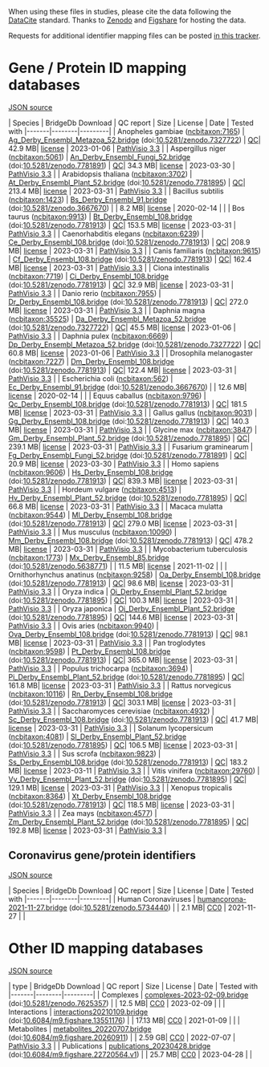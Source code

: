When using these files in studies, please cite the data following the [DataCite](https://datacite.org/) standard.
Thanks to [Zenodo](https://zenodo.org/) and [Figshare](https://figshare.com/) for hosting the data.

Requests for additional identifier mapping files can be posted [in this tracker](https://github.com/bridgedb/data/issues).

# Gene / Protein ID mapping databases
<a name="genes" />

[JSON source](../gene.json)

| Species | BridgeDb Download | QC report | Size | License | Date | Tested with
|-------|--------|---------|
| <script type="application/ld+json">{"@context": "https://schema.org/","@type": "Dataset","http://purl.org/dc/terms/conformsTo": { "@type": "CreativeWork", "@id": "https://bioschemas.org/profiles/Dataset/1.0-RELEASE" },"name": "Ag_Derby_Ensembl_Metazoa_52.bridge","description": "BridgeDb identifier mapping file for Anopheles gambiae for genes and proteins","@id": "https://bridgedb.github.io/data/gene_database/10.5281/zenodo.7327722/Ag_Derby_Ensembl_Metazoa_52.bridge","identifier": "10.5281/zenodo.7327722/Ag_Derby_Ensembl_Metazoa_52.bridge","license": "https://zenodo.org/record/7327722/files/LICENSE?download=1","keywords": "BridgeDb, mapping file, identifier, ELIXIR RIR, Anopheles gambiae, gene, protein","url": "https://doi.org/10.5281/zenodo.7327722","distribution": [ { "@type": "DataDownload", "name": "Ag_Derby_Ensembl_Metazoa_52.bridge", "contentURL": "https://zenodo.org/record/7327722/files/Ag_Derby_Ensembl_Metazoa_52.bridge?download=1" } ],"isAccessibleForFree": true}</script> Anopheles gambiae (<a href="https://bioregistry.io/ncbitaxon:7165">ncbitaxon:7165</a>) | [Ag_Derby_Ensembl_Metazoa_52.bridge](https://zenodo.org/record/7327722/files/Ag_Derby_Ensembl_Metazoa_52.bridge?download=1) (doi:[10.5281/zenodo.7327722](https://doi.org/10.5281/zenodo.7327722)) | [QC](https://zenodo.org/record/7327722/files/report_Ag_Derby_Ensembl_Metazoa_52.qc?download=1)| 42.9 MB| [license](https://zenodo.org/record/7327722/files/LICENSE?download=1) | 2023-01-06 | <a href="https://github.com/PathVisio/pathvisio/releases/tag/v3.3.0">PathVisio 3.3</a> |
| <script type="application/ld+json">{"@context": "https://schema.org/","@type": "Dataset","http://purl.org/dc/terms/conformsTo": { "@type": "CreativeWork", "@id": "https://bioschemas.org/profiles/Dataset/1.0-RELEASE" },"name": "An_Derby_Ensembl_Fungi_52.bridge","description": "BridgeDb identifier mapping file for Aspergillus niger for genes and proteins","@id": "https://bridgedb.github.io/data/gene_database/10.5281/zenodo.7781891/An_Derby_Ensembl_Fungi_52.bridge","identifier": "10.5281/zenodo.7781891/An_Derby_Ensembl_Fungi_52.bridge","license": "https://zenodo.org/record/7781891/files/LICENSE?download=1","keywords": "BridgeDb, mapping file, identifier, ELIXIR RIR, Aspergillus niger, gene, protein","url": "https://doi.org/10.5281/zenodo.7781891","distribution": [ { "@type": "DataDownload", "name": "An_Derby_Ensembl_Fungi_52.bridge", "contentURL": "https://zenodo.org/record/7781891/files/An_Derby_Ensembl_Fungi_52.bridge?download=1" } ],"isAccessibleForFree": true}</script> Aspergillus niger (<a href="https://bioregistry.io/ncbitaxon:5061">ncbitaxon:5061</a>) | [An_Derby_Ensembl_Fungi_52.bridge](https://zenodo.org/record/7781891/files/An_Derby_Ensembl_Fungi_52.bridge?download=1) (doi:[10.5281/zenodo.7781891](https://doi.org/10.5281/zenodo.7781891)) | [QC](https://zenodo.org/record/7781891/files/report_An_Derby_Ensembl_Fungi_52.qc?download=1)| 34.3 MB| [license](https://zenodo.org/record/7781891/files/LICENSE?download=1) | 2023-03-30 | <a href="https://github.com/PathVisio/pathvisio/releases/tag/v3.3.0">PathVisio 3.3</a> |
| <script type="application/ld+json">{"@context": "https://schema.org/","@type": "Dataset","http://purl.org/dc/terms/conformsTo": { "@type": "CreativeWork", "@id": "https://bioschemas.org/profiles/Dataset/1.0-RELEASE" },"name": "At_Derby_Ensembl_Plant_52.bridge","description": "BridgeDb identifier mapping file for Arabidopsis thaliana for genes and proteins","@id": "https://bridgedb.github.io/data/gene_database/10.5281/zenodo.7781895/At_Derby_Ensembl_Plant_52.bridge","identifier": "10.5281/zenodo.7781895/At_Derby_Ensembl_Plant_52.bridge","license": "https://zenodo.org/record/7781895/files/LICENSE?download=1","keywords": "BridgeDb, mapping file, identifier, ELIXIR RIR, Arabidopsis thaliana, gene, protein","url": "https://doi.org/10.5281/zenodo.7781895","distribution": [ { "@type": "DataDownload", "name": "At_Derby_Ensembl_Plant_52.bridge", "contentURL": "https://zenodo.org/record/7781895/files/At_Derby_Ensembl_Plant_52.bridge?download=1" } ],"isAccessibleForFree": true}</script> Arabidopsis thaliana (<a href="https://bioregistry.io/ncbitaxon:3702">ncbitaxon:3702</a>) | [At_Derby_Ensembl_Plant_52.bridge](https://zenodo.org/record/7781895/files/At_Derby_Ensembl_Plant_52.bridge?download=1) (doi:[10.5281/zenodo.7781895](https://doi.org/10.5281/zenodo.7781895)) | [QC](https://zenodo.org/record/7781895/files/report_At_Derby_Ensembl_Plants_52.qc?download=1)| 213.4 MB| [license](https://zenodo.org/record/7781895/files/LICENSE?download=1) | 2023-03-31 | <a href="https://github.com/PathVisio/pathvisio/releases/tag/v3.3.0">PathVisio 3.3</a> |
| <script type="application/ld+json">{"@context": "https://schema.org/","@type": "Dataset","http://purl.org/dc/terms/conformsTo": { "@type": "CreativeWork", "@id": "https://bioschemas.org/profiles/Dataset/1.0-RELEASE" },"name": "Bs_Derby_Ensembl_91.bridge","description": "BridgeDb identifier mapping file for Bacillus subtilis for genes and proteins","@id": "https://bridgedb.github.io/data/gene_database/10.5281/zenodo.3667670/Bs_Derby_Ensembl_91.bridge","identifier": "10.5281/zenodo.3667670/Bs_Derby_Ensembl_91.bridge","license": "https://zenodo.org/record/3667670/files/LICENSE?download=1","keywords": "BridgeDb, mapping file, identifier, ELIXIR RIR, Bacillus subtilis, gene, protein","url": "https://doi.org/10.5281/zenodo.3667670","distribution": [ { "@type": "DataDownload", "name": "Bs_Derby_Ensembl_91.bridge", "contentURL": "https://zenodo.org/record/3667670/files/Bs_Derby_Ensembl_91.bridge?download=1" } ],"isAccessibleForFree": true}</script> Bacillus subtilis (<a href="https://bioregistry.io/ncbitaxon:1423">ncbitaxon:1423</a>) | [Bs_Derby_Ensembl_91.bridge](https://zenodo.org/record/3667670/files/Bs_Derby_Ensembl_91.bridge?download=1) (doi:[10.5281/zenodo.3667670](https://doi.org/10.5281/zenodo.3667670)) | | 8.2 MB| [license](https://zenodo.org/record/3667670/files/LICENSE?download=1) | 2020-02-14 | |
| <script type="application/ld+json">{"@context": "https://schema.org/","@type": "Dataset","http://purl.org/dc/terms/conformsTo": { "@type": "CreativeWork", "@id": "https://bioschemas.org/profiles/Dataset/1.0-RELEASE" },"name": "Bt_Derby_Ensembl_108.bridge","description": "BridgeDb identifier mapping file for Bos taurus for genes and proteins","@id": "https://bridgedb.github.io/data/gene_database/10.5281/zenodo.7781913/Bt_Derby_Ensembl_108.bridge","identifier": "10.5281/zenodo.7781913/Bt_Derby_Ensembl_108.bridge","license": "https://zenodo.org/record/7781913/files/LICENSE?download=1","keywords": "BridgeDb, mapping file, identifier, ELIXIR RIR, Bos taurus, gene, protein","url": "https://doi.org/10.5281/zenodo.7781913","distribution": [ { "@type": "DataDownload", "name": "Bt_Derby_Ensembl_108.bridge", "contentURL": "https://zenodo.org/record/7781913/files/Bt_Derby_Ensembl_108.bridge?download=1" } ],"isAccessibleForFree": true}</script> Bos taurus (<a href="https://bioregistry.io/ncbitaxon:9913">ncbitaxon:9913</a>) | [Bt_Derby_Ensembl_108.bridge](https://zenodo.org/record/7781913/files/Bt_Derby_Ensembl_108.bridge?download=1) (doi:[10.5281/zenodo.7781913](https://doi.org/10.5281/zenodo.7781913)) | [QC](https://zenodo.org/record/7781913/files/report_Bt_Derby_Ensembl_108.qc?download=1)| 153.5 MB| [license](https://zenodo.org/record/7781913/files/LICENSE?download=1) | 2023-03-31 | <a href="https://github.com/PathVisio/pathvisio/releases/tag/v3.3.0">PathVisio 3.3</a> |
| <script type="application/ld+json">{"@context": "https://schema.org/","@type": "Dataset","http://purl.org/dc/terms/conformsTo": { "@type": "CreativeWork", "@id": "https://bioschemas.org/profiles/Dataset/1.0-RELEASE" },"name": "Ce_Derby_Ensembl_108.bridge","description": "BridgeDb identifier mapping file for Caenorhabditis elegans for genes and proteins","@id": "https://bridgedb.github.io/data/gene_database/10.5281/zenodo.7781913/Ce_Derby_Ensembl_108.bridge","identifier": "10.5281/zenodo.7781913/Ce_Derby_Ensembl_108.bridge","license": "https://zenodo.org/record/7781913/files/LICENSE?download=1","keywords": "BridgeDb, mapping file, identifier, ELIXIR RIR, Caenorhabditis elegans, gene, protein","url": "https://doi.org/10.5281/zenodo.7781913","distribution": [ { "@type": "DataDownload", "name": "Ce_Derby_Ensembl_108.bridge", "contentURL": "https://zenodo.org/record/7781913/files/Ce_Derby_Ensembl_108.bridge?download=1" } ],"isAccessibleForFree": true}</script> Caenorhabditis elegans (<a href="https://bioregistry.io/ncbitaxon:6239">ncbitaxon:6239</a>) | [Ce_Derby_Ensembl_108.bridge](https://zenodo.org/record/7781913/files/Ce_Derby_Ensembl_108.bridge?download=1) (doi:[10.5281/zenodo.7781913](https://doi.org/10.5281/zenodo.7781913)) | [QC](https://zenodo.org/record/7781913/files/report_Ce_Derby_Ensembl_108.qc?download=1)| 208.9 MB| [license](https://zenodo.org/record/7781913/files/LICENSE?download=1) | 2023-03-31 | <a href="https://github.com/PathVisio/pathvisio/releases/tag/v3.3.0">PathVisio 3.3</a> |
| <script type="application/ld+json">{"@context": "https://schema.org/","@type": "Dataset","http://purl.org/dc/terms/conformsTo": { "@type": "CreativeWork", "@id": "https://bioschemas.org/profiles/Dataset/1.0-RELEASE" },"name": "Cf_Derby_Ensembl_108.bridge","description": "BridgeDb identifier mapping file for Canis familiaris for genes and proteins","@id": "https://bridgedb.github.io/data/gene_database/10.5281/zenodo.7781913/Cf_Derby_Ensembl_108.bridge","identifier": "10.5281/zenodo.7781913/Cf_Derby_Ensembl_108.bridge","license": "https://zenodo.org/record/7781913/files/LICENSE?download=1","keywords": "BridgeDb, mapping file, identifier, ELIXIR RIR, Canis familiaris, gene, protein","url": "https://doi.org/10.5281/zenodo.7781913","distribution": [ { "@type": "DataDownload", "name": "Cf_Derby_Ensembl_108.bridge", "contentURL": "https://zenodo.org/record/7781913/files/Cf_Derby_Ensembl_108.bridge?download=1" } ],"isAccessibleForFree": true}</script> Canis familiaris (<a href="https://bioregistry.io/ncbitaxon:9615">ncbitaxon:9615</a>) | [Cf_Derby_Ensembl_108.bridge](https://zenodo.org/record/7781913/files/Cf_Derby_Ensembl_108.bridge?download=1) (doi:[10.5281/zenodo.7781913](https://doi.org/10.5281/zenodo.7781913)) | [QC](https://zenodo.org/record/7781913/files/report_Cf_Derby_Ensembl_108.qc?download=1)| 162.4 MB| [license](https://zenodo.org/record/7781913/files/LICENSE?download=1) | 2023-03-31 | <a href="https://github.com/PathVisio/pathvisio/releases/tag/v3.3.0">PathVisio 3.3</a> |
| <script type="application/ld+json">{"@context": "https://schema.org/","@type": "Dataset","http://purl.org/dc/terms/conformsTo": { "@type": "CreativeWork", "@id": "https://bioschemas.org/profiles/Dataset/1.0-RELEASE" },"name": "Ci_Derby_Ensembl_108.bridge","description": "BridgeDb identifier mapping file for Ciona intestinalis for genes and proteins","@id": "https://bridgedb.github.io/data/gene_database/10.5281/zenodo.7781913/Ci_Derby_Ensembl_108.bridge","identifier": "10.5281/zenodo.7781913/Ci_Derby_Ensembl_108.bridge","license": "https://zenodo.org/record/7781913/files/LICENSE?download=1","keywords": "BridgeDb, mapping file, identifier, ELIXIR RIR, Ciona intestinalis, gene, protein","url": "https://doi.org/10.5281/zenodo.7781913","distribution": [ { "@type": "DataDownload", "name": "Ci_Derby_Ensembl_108.bridge", "contentURL": "https://zenodo.org/record/7781913/files/Ci_Derby_Ensembl_108.bridge?download=1" } ],"isAccessibleForFree": true}</script> Ciona intestinalis (<a href="https://bioregistry.io/ncbitaxon:7719">ncbitaxon:7719</a>) | [Ci_Derby_Ensembl_108.bridge](https://zenodo.org/record/7781913/files/Ci_Derby_Ensembl_108.bridge?download=1) (doi:[10.5281/zenodo.7781913](https://doi.org/10.5281/zenodo.7781913)) | [QC](https://zenodo.org/record/7781913/files/report_Ci_Derby_Ensembl_108.qc?download=1)| 32.9 MB| [license](https://zenodo.org/record/7781913/files/LICENSE?download=1) | 2023-03-31 | <a href="https://github.com/PathVisio/pathvisio/releases/tag/v3.3.0">PathVisio 3.3</a> |
| <script type="application/ld+json">{"@context": "https://schema.org/","@type": "Dataset","http://purl.org/dc/terms/conformsTo": { "@type": "CreativeWork", "@id": "https://bioschemas.org/profiles/Dataset/1.0-RELEASE" },"name": "Dr_Derby_Ensembl_108.bridge","description": "BridgeDb identifier mapping file for Danio rerio for genes and proteins","@id": "https://bridgedb.github.io/data/gene_database/10.5281/zenodo.7781913/Dr_Derby_Ensembl_108.bridge","identifier": "10.5281/zenodo.7781913/Dr_Derby_Ensembl_108.bridge","license": "https://zenodo.org/record/7781913/files/LICENSE?download=1","keywords": "BridgeDb, mapping file, identifier, ELIXIR RIR, Danio rerio, gene, protein","url": "https://doi.org/10.5281/zenodo.7781913","distribution": [ { "@type": "DataDownload", "name": "Dr_Derby_Ensembl_108.bridge", "contentURL": "https://zenodo.org/record/7781913/files/Dr_Derby_Ensembl_108.bridge?download=1" } ],"isAccessibleForFree": true}</script> Danio rerio (<a href="https://bioregistry.io/ncbitaxon:7955">ncbitaxon:7955</a>) | [Dr_Derby_Ensembl_108.bridge](https://zenodo.org/record/7781913/files/Dr_Derby_Ensembl_108.bridge?download=1) (doi:[10.5281/zenodo.7781913](https://doi.org/10.5281/zenodo.7781913)) | [QC](https://zenodo.org/record/7781913/files/report_Dr_Derby_Ensembl_108.qc?download=1)| 272.0 MB| [license](https://zenodo.org/record/7781913/files/LICENSE?download=1) | 2023-03-31 | <a href="https://github.com/PathVisio/pathvisio/releases/tag/v3.3.0">PathVisio 3.3</a> |
| <script type="application/ld+json">{"@context": "https://schema.org/","@type": "Dataset","http://purl.org/dc/terms/conformsTo": { "@type": "CreativeWork", "@id": "https://bioschemas.org/profiles/Dataset/1.0-RELEASE" },"name": "Da_Derby_Ensembl_Metazoa_52.bridge","description": "BridgeDb identifier mapping file for Daphnia magna for genes and proteins","@id": "https://bridgedb.github.io/data/gene_database/10.5281/zenodo.7327722/Da_Derby_Ensembl_Metazoa_52.bridge","identifier": "10.5281/zenodo.7327722/Da_Derby_Ensembl_Metazoa_52.bridge","license": "https://zenodo.org/record/7327722/files/LICENSE?download=1","keywords": "BridgeDb, mapping file, identifier, ELIXIR RIR, Daphnia magna, gene, protein","url": "https://doi.org/10.5281/zenodo.7327722","distribution": [ { "@type": "DataDownload", "name": "Da_Derby_Ensembl_Metazoa_52.bridge", "contentURL": "https://zenodo.org/record/7327722/files/Da_Derby_Ensembl_Metazoa_52.bridge?download=1" } ],"isAccessibleForFree": true}</script> Daphnia magna (<a href="https://bioregistry.io/ncbitaxon:35525">ncbitaxon:35525</a>) | [Da_Derby_Ensembl_Metazoa_52.bridge](https://zenodo.org/record/7327722/files/Da_Derby_Ensembl_Metazoa_52.bridge?download=1) (doi:[10.5281/zenodo.7327722](https://doi.org/10.5281/zenodo.7327722)) | [QC](https://zenodo.org/record/7327722/files/report_Da_Derby_Ensembl_Metazoa_52.qc?download=1)| 45.5 MB| [license](https://zenodo.org/record/7327722/files/LICENSE?download=1) | 2023-01-06 | <a href="https://github.com/PathVisio/pathvisio/releases/tag/v3.3.0">PathVisio 3.3</a> |
| <script type="application/ld+json">{"@context": "https://schema.org/","@type": "Dataset","http://purl.org/dc/terms/conformsTo": { "@type": "CreativeWork", "@id": "https://bioschemas.org/profiles/Dataset/1.0-RELEASE" },"name": "Dp_Derby_Ensembl_Metazoa_52.bridge","description": "BridgeDb identifier mapping file for Daphnia pulex for genes and proteins","@id": "https://bridgedb.github.io/data/gene_database/10.5281/zenodo.7327722/Dp_Derby_Ensembl_Metazoa_52.bridge","identifier": "10.5281/zenodo.7327722/Dp_Derby_Ensembl_Metazoa_52.bridge","license": "https://zenodo.org/record/7327722/files/LICENSE?download=1","keywords": "BridgeDb, mapping file, identifier, ELIXIR RIR, Daphnia pulex, gene, protein","url": "https://doi.org/10.5281/zenodo.7327722","distribution": [ { "@type": "DataDownload", "name": "Dp_Derby_Ensembl_Metazoa_52.bridge", "contentURL": "https://zenodo.org/record/7327722/files/Dp_Derby_Ensembl_Metazoa_52.bridge?download=1" } ],"isAccessibleForFree": true}</script> Daphnia pulex (<a href="https://bioregistry.io/ncbitaxon:6669">ncbitaxon:6669</a>) | [Dp_Derby_Ensembl_Metazoa_52.bridge](https://zenodo.org/record/7327722/files/Dp_Derby_Ensembl_Metazoa_52.bridge?download=1) (doi:[10.5281/zenodo.7327722](https://doi.org/10.5281/zenodo.7327722)) | [QC](https://zenodo.org/record/7327722/files/report_Dp_Derby_Ensembl_Metazoa_52.qc?download=1)| 60.8 MB| [license](https://zenodo.org/record/7327722/files/LICENSE?download=1) | 2023-01-06 | <a href="https://github.com/PathVisio/pathvisio/releases/tag/v3.3.0">PathVisio 3.3</a> |
| <script type="application/ld+json">{"@context": "https://schema.org/","@type": "Dataset","http://purl.org/dc/terms/conformsTo": { "@type": "CreativeWork", "@id": "https://bioschemas.org/profiles/Dataset/1.0-RELEASE" },"name": "Dm_Derby_Ensembl_108.bridge","description": "BridgeDb identifier mapping file for Drosophila melanogaster for genes and proteins","@id": "https://bridgedb.github.io/data/gene_database/10.5281/zenodo.7781913/Dm_Derby_Ensembl_108.bridge","identifier": "10.5281/zenodo.7781913/Dm_Derby_Ensembl_108.bridge","license": "https://zenodo.org/record/7781913/files/LICENSE?download=1","keywords": "BridgeDb, mapping file, identifier, ELIXIR RIR, Drosophila melanogaster, gene, protein","url": "https://doi.org/10.5281/zenodo.7781913","distribution": [ { "@type": "DataDownload", "name": "Dm_Derby_Ensembl_108.bridge", "contentURL": "https://zenodo.org/record/7781913/files/Dm_Derby_Ensembl_108.bridge?download=1" } ],"isAccessibleForFree": true}</script> Drosophila melanogaster (<a href="https://bioregistry.io/ncbitaxon:7227">ncbitaxon:7227</a>) | [Dm_Derby_Ensembl_108.bridge](https://zenodo.org/record/7781913/files/Dm_Derby_Ensembl_108.bridge?download=1) (doi:[10.5281/zenodo.7781913](https://doi.org/10.5281/zenodo.7781913)) | [QC](https://zenodo.org/record/7781913/files/report_Dm_Derby_Ensembl_108.qc?download=1)| 122.4 MB| [license](https://zenodo.org/record/7781913/files/LICENSE?download=1) | 2023-03-31 | <a href="https://github.com/PathVisio/pathvisio/releases/tag/v3.3.0">PathVisio 3.3</a> |
| <script type="application/ld+json">{"@context": "https://schema.org/","@type": "Dataset","http://purl.org/dc/terms/conformsTo": { "@type": "CreativeWork", "@id": "https://bioschemas.org/profiles/Dataset/1.0-RELEASE" },"name": "Ec_Derby_Ensembl_91.bridge","description": "BridgeDb identifier mapping file for Escherichia coli for genes and proteins","@id": "https://bridgedb.github.io/data/gene_database/10.5281/zenodo.3667670/Ec_Derby_Ensembl_91.bridge","identifier": "10.5281/zenodo.3667670/Ec_Derby_Ensembl_91.bridge","license": "https://zenodo.org/record/3667670/files/LICENSE?download=1","keywords": "BridgeDb, mapping file, identifier, ELIXIR RIR, Escherichia coli, gene, protein","url": "https://doi.org/10.5281/zenodo.3667670","distribution": [ { "@type": "DataDownload", "name": "Ec_Derby_Ensembl_91.bridge", "contentURL": "https://zenodo.org/record/3667670/files/Ec_Derby_Ensembl_91.bridge?download=1" } ],"isAccessibleForFree": true}</script> Escherichia coli (<a href="https://bioregistry.io/ncbitaxon:562">ncbitaxon:562</a>) | [Ec_Derby_Ensembl_91.bridge](https://zenodo.org/record/3667670/files/Ec_Derby_Ensembl_91.bridge?download=1) (doi:[10.5281/zenodo.3667670](https://doi.org/10.5281/zenodo.3667670)) | | 12.6 MB| [license](https://zenodo.org/record/3667670/files/LICENSE?download=1) | 2020-02-14 | |
| <script type="application/ld+json">{"@context": "https://schema.org/","@type": "Dataset","http://purl.org/dc/terms/conformsTo": { "@type": "CreativeWork", "@id": "https://bioschemas.org/profiles/Dataset/1.0-RELEASE" },"name": "Qc_Derby_Ensembl_108.bridge","description": "BridgeDb identifier mapping file for Equus caballus for genes and proteins","@id": "https://bridgedb.github.io/data/gene_database/10.5281/zenodo.7781913/Qc_Derby_Ensembl_108.bridge","identifier": "10.5281/zenodo.7781913/Qc_Derby_Ensembl_108.bridge","license": "https://zenodo.org/record/7781913/files/LICENSE?download=1","keywords": "BridgeDb, mapping file, identifier, ELIXIR RIR, Equus caballus, gene, protein","url": "https://doi.org/10.5281/zenodo.7781913","distribution": [ { "@type": "DataDownload", "name": "Qc_Derby_Ensembl_108.bridge", "contentURL": "https://zenodo.org/record/7781913/files/Qc_Derby_Ensembl_108.bridge?download=1" } ],"isAccessibleForFree": true}</script> Equus caballus (<a href="https://bioregistry.io/ncbitaxon:9796">ncbitaxon:9796</a>) | [Qc_Derby_Ensembl_108.bridge](https://zenodo.org/record/7781913/files/Qc_Derby_Ensembl_108.bridge?download=1) (doi:[10.5281/zenodo.7781913](https://doi.org/10.5281/zenodo.7781913)) | [QC](https://zenodo.org/record/7781913/files/report_Qc_Derby_Ensembl_108.qc?download=1)| 181.5 MB| [license](https://zenodo.org/record/7781913/files/LICENSE?download=1) | 2023-03-31 | <a href="https://github.com/PathVisio/pathvisio/releases/tag/v3.3.0">PathVisio 3.3</a> |
| <script type="application/ld+json">{"@context": "https://schema.org/","@type": "Dataset","http://purl.org/dc/terms/conformsTo": { "@type": "CreativeWork", "@id": "https://bioschemas.org/profiles/Dataset/1.0-RELEASE" },"name": "Gg_Derby_Ensembl_108.bridge","description": "BridgeDb identifier mapping file for Gallus gallus for genes and proteins","@id": "https://bridgedb.github.io/data/gene_database/10.5281/zenodo.7781913/Gg_Derby_Ensembl_108.bridge","identifier": "10.5281/zenodo.7781913/Gg_Derby_Ensembl_108.bridge","license": "https://zenodo.org/record/7781913/files/LICENSE?download=1","keywords": "BridgeDb, mapping file, identifier, ELIXIR RIR, Gallus gallus, gene, protein","url": "https://doi.org/10.5281/zenodo.7781913","distribution": [ { "@type": "DataDownload", "name": "Gg_Derby_Ensembl_108.bridge", "contentURL": "https://zenodo.org/record/7781913/files/Gg_Derby_Ensembl_108.bridge?download=1" } ],"isAccessibleForFree": true}</script> Gallus gallus (<a href="https://bioregistry.io/ncbitaxon:9031">ncbitaxon:9031</a>) | [Gg_Derby_Ensembl_108.bridge](https://zenodo.org/record/7781913/files/Gg_Derby_Ensembl_108.bridge?download=1) (doi:[10.5281/zenodo.7781913](https://doi.org/10.5281/zenodo.7781913)) | [QC](https://zenodo.org/record/7781913/files/report_Gg_Derby_Ensembl_108.qc?download=1)| 140.3 MB| [license](https://zenodo.org/record/7781913/files/LICENSE?download=1) | 2023-03-31 | <a href="https://github.com/PathVisio/pathvisio/releases/tag/v3.3.0">PathVisio 3.3</a> |
| <script type="application/ld+json">{"@context": "https://schema.org/","@type": "Dataset","http://purl.org/dc/terms/conformsTo": { "@type": "CreativeWork", "@id": "https://bioschemas.org/profiles/Dataset/1.0-RELEASE" },"name": "Gm_Derby_Ensembl_Plant_52.bridge","description": "BridgeDb identifier mapping file for Glycine max for genes and proteins","@id": "https://bridgedb.github.io/data/gene_database/10.5281/zenodo.7781895/Gm_Derby_Ensembl_Plant_52.bridge","identifier": "10.5281/zenodo.7781895/Gm_Derby_Ensembl_Plant_52.bridge","license": "https://zenodo.org/record/7781895/files/LICENSE?download=1","keywords": "BridgeDb, mapping file, identifier, ELIXIR RIR, Glycine max, gene, protein","url": "https://doi.org/10.5281/zenodo.7781895","distribution": [ { "@type": "DataDownload", "name": "Gm_Derby_Ensembl_Plant_52.bridge", "contentURL": "https://zenodo.org/record/7781895/files/Gm_Derby_Ensembl_Plant_52.bridge?download=1" } ],"isAccessibleForFree": true}</script> Glycine max (<a href="https://bioregistry.io/ncbitaxon:3847">ncbitaxon:3847</a>) | [Gm_Derby_Ensembl_Plant_52.bridge](https://zenodo.org/record/7781895/files/Gm_Derby_Ensembl_Plant_52.bridge?download=1) (doi:[10.5281/zenodo.7781895](https://doi.org/10.5281/zenodo.7781895)) | [QC](https://zenodo.org/record/7781895/files/report_Gm_Derby_Ensembl_Plants_52.qc?download=1)| 239.1 MB| [license](https://zenodo.org/record/7781895/files/LICENSE?download=1) | 2023-03-31 | <a href="https://github.com/PathVisio/pathvisio/releases/tag/v3.3.0">PathVisio 3.3</a> |
| <script type="application/ld+json">{"@context": "https://schema.org/","@type": "Dataset","http://purl.org/dc/terms/conformsTo": { "@type": "CreativeWork", "@id": "https://bioschemas.org/profiles/Dataset/1.0-RELEASE" },"name": "Fg_Derby_Ensembl_Fungi_52.bridge","description": "BridgeDb identifier mapping file for Fusarium graminearum for genes and proteins","@id": "https://bridgedb.github.io/data/gene_database/10.5281/zenodo.7781891/Fg_Derby_Ensembl_Fungi_52.bridge","identifier": "10.5281/zenodo.7781891/Fg_Derby_Ensembl_Fungi_52.bridge","license": "https://zenodo.org/record/7781891/files/LICENSE?download=1","keywords": "BridgeDb, mapping file, identifier, ELIXIR RIR, Fusarium graminearum, gene, protein","url": "https://doi.org/10.5281/zenodo.7781891","distribution": [ { "@type": "DataDownload", "name": "Fg_Derby_Ensembl_Fungi_52.bridge", "contentURL": "https://zenodo.org/record/7781891/files/Fg_Derby_Ensembl_Fungi_52.bridge?download=1" } ],"isAccessibleForFree": true}</script> Fusarium graminearum  | [Fg_Derby_Ensembl_Fungi_52.bridge](https://zenodo.org/record/7781891/files/Fg_Derby_Ensembl_Fungi_52.bridge?download=1) (doi:[10.5281/zenodo.7781891](https://doi.org/10.5281/zenodo.7781891)) | [QC](https://zenodo.org/record/7781891/files/report_Fg_Derby_Ensembl_Fungi_52.qc?download=1)| 20.9 MB| [license](https://zenodo.org/record/7781891/files/LICENSE?download=1) | 2023-03-30 | <a href="https://github.com/PathVisio/pathvisio/releases/tag/v3.3.0">PathVisio 3.3</a> |
| <script type="application/ld+json">{"@context": "https://schema.org/","@type": "Dataset","http://purl.org/dc/terms/conformsTo": { "@type": "CreativeWork", "@id": "https://bioschemas.org/profiles/Dataset/1.0-RELEASE" },"name": "Hs_Derby_Ensembl_108.bridge","description": "BridgeDb identifier mapping file for Homo sapiens for genes and proteins","@id": "https://bridgedb.github.io/data/gene_database/10.5281/zenodo.7781913/Hs_Derby_Ensembl_108.bridge","identifier": "10.5281/zenodo.7781913/Hs_Derby_Ensembl_108.bridge","license": "https://zenodo.org/record/7781913/files/LICENSE?download=1","keywords": "BridgeDb, mapping file, identifier, ELIXIR RIR, Homo sapiens, gene, protein","url": "https://doi.org/10.5281/zenodo.7781913","distribution": [ { "@type": "DataDownload", "name": "Hs_Derby_Ensembl_108.bridge", "contentURL": "https://zenodo.org/record/7781913/files/Hs_Derby_Ensembl_108.bridge?download=1" } ],"isAccessibleForFree": true}</script> Homo sapiens (<a href="https://bioregistry.io/ncbitaxon:9606">ncbitaxon:9606</a>) | [Hs_Derby_Ensembl_108.bridge](https://zenodo.org/record/7781913/files/Hs_Derby_Ensembl_108.bridge?download=1) (doi:[10.5281/zenodo.7781913](https://doi.org/10.5281/zenodo.7781913)) | [QC](https://zenodo.org/record/7781913/files/report_Hs_Derby_Ensembl_108.qc?download=1)| 839.3 MB| [license](https://zenodo.org/record/7781913/files/LICENSE?download=1) | 2023-03-31 | <a href="https://github.com/PathVisio/pathvisio/releases/tag/v3.3.0">PathVisio 3.3</a> |
| <script type="application/ld+json">{"@context": "https://schema.org/","@type": "Dataset","http://purl.org/dc/terms/conformsTo": { "@type": "CreativeWork", "@id": "https://bioschemas.org/profiles/Dataset/1.0-RELEASE" },"name": "Hv_Derby_Ensembl_Plant_52.bridge","description": "BridgeDb identifier mapping file for Hordeum vulgare for genes and proteins","@id": "https://bridgedb.github.io/data/gene_database/10.5281/zenodo.7781895/Hv_Derby_Ensembl_Plant_52.bridge","identifier": "10.5281/zenodo.7781895/Hv_Derby_Ensembl_Plant_52.bridge","license": "https://zenodo.org/record/7781895/files/LICENSE?download=1","keywords": "BridgeDb, mapping file, identifier, ELIXIR RIR, Hordeum vulgare, gene, protein","url": "https://doi.org/10.5281/zenodo.7781895","distribution": [ { "@type": "DataDownload", "name": "Hv_Derby_Ensembl_Plant_52.bridge", "contentURL": "https://zenodo.org/record/7781895/files/Hv_Derby_Ensembl_Plant_52.bridge?download=1" } ],"isAccessibleForFree": true}</script> Hordeum vulgare (<a href="https://bioregistry.io/ncbitaxon:4513">ncbitaxon:4513</a>) | [Hv_Derby_Ensembl_Plant_52.bridge](https://zenodo.org/record/7781895/files/Hv_Derby_Ensembl_Plant_52.bridge?download=1) (doi:[10.5281/zenodo.7781895](https://doi.org/10.5281/zenodo.7781895)) | [QC](https://zenodo.org/record/7781895/files/report_Hv_Derby_Ensembl_Plants_52.qc?download=1)| 66.8 MB| [license](https://zenodo.org/record/7781895/files/LICENSE?download=1) | 2023-03-31 | <a href="https://github.com/PathVisio/pathvisio/releases/tag/v3.3.0">PathVisio 3.3</a> |
| <script type="application/ld+json">{"@context": "https://schema.org/","@type": "Dataset","http://purl.org/dc/terms/conformsTo": { "@type": "CreativeWork", "@id": "https://bioschemas.org/profiles/Dataset/1.0-RELEASE" },"name": "Ml_Derby_Ensembl_108.bridge","description": "BridgeDb identifier mapping file for Macaca mulatta for genes and proteins","@id": "https://bridgedb.github.io/data/gene_database/10.5281/zenodo.7781913/Ml_Derby_Ensembl_108.bridge","identifier": "10.5281/zenodo.7781913/Ml_Derby_Ensembl_108.bridge","license": "https://zenodo.org/record/7781913/files/LICENSE?download=1","keywords": "BridgeDb, mapping file, identifier, ELIXIR RIR, Macaca mulatta, gene, protein","url": "https://doi.org/10.5281/zenodo.7781913","distribution": [ { "@type": "DataDownload", "name": "Ml_Derby_Ensembl_108.bridge", "contentURL": "https://zenodo.org/record/7781913/files/Ml_Derby_Ensembl_108.bridge?download=1" } ],"isAccessibleForFree": true}</script> Macaca mulatta (<a href="https://bioregistry.io/ncbitaxon:9544">ncbitaxon:9544</a>) | [Ml_Derby_Ensembl_108.bridge](https://zenodo.org/record/7781913/files/Ml_Derby_Ensembl_108.bridge?download=1) (doi:[10.5281/zenodo.7781913](https://doi.org/10.5281/zenodo.7781913)) | [QC](https://zenodo.org/record/7781913/files/report_Ml_Derby_Ensembl_108.qc?download=1)| 279.0 MB| [license](https://zenodo.org/record/7781913/files/LICENSE?download=1) | 2023-03-31 | <a href="https://github.com/PathVisio/pathvisio/releases/tag/v3.3.0">PathVisio 3.3</a> |
| <script type="application/ld+json">{"@context": "https://schema.org/","@type": "Dataset","http://purl.org/dc/terms/conformsTo": { "@type": "CreativeWork", "@id": "https://bioschemas.org/profiles/Dataset/1.0-RELEASE" },"name": "Mm_Derby_Ensembl_108.bridge","description": "BridgeDb identifier mapping file for Mus musculus for genes and proteins","@id": "https://bridgedb.github.io/data/gene_database/10.5281/zenodo.7781913/Mm_Derby_Ensembl_108.bridge","identifier": "10.5281/zenodo.7781913/Mm_Derby_Ensembl_108.bridge","license": "https://zenodo.org/record/7781913/files/LICENSE?download=1","keywords": "BridgeDb, mapping file, identifier, ELIXIR RIR, Mus musculus, gene, protein","url": "https://doi.org/10.5281/zenodo.7781913","distribution": [ { "@type": "DataDownload", "name": "Mm_Derby_Ensembl_108.bridge", "contentURL": "https://zenodo.org/record/7781913/files/Mm_Derby_Ensembl_108.bridge?download=1" } ],"isAccessibleForFree": true}</script> Mus musculus (<a href="https://bioregistry.io/ncbitaxon:10090">ncbitaxon:10090</a>) | [Mm_Derby_Ensembl_108.bridge](https://zenodo.org/record/7781913/files/Mm_Derby_Ensembl_108.bridge?download=1) (doi:[10.5281/zenodo.7781913](https://doi.org/10.5281/zenodo.7781913)) | [QC](https://zenodo.org/record/7781913/files/report_Mm_Derby_Ensembl_108.qc?download=1)| 478.2 MB| [license](https://zenodo.org/record/7781913/files/LICENSE?download=1) | 2023-03-31 | <a href="https://github.com/PathVisio/pathvisio/releases/tag/v3.3.0">PathVisio 3.3</a> |
| <script type="application/ld+json">{"@context": "https://schema.org/","@type": "Dataset","http://purl.org/dc/terms/conformsTo": { "@type": "CreativeWork", "@id": "https://bioschemas.org/profiles/Dataset/1.0-RELEASE" },"name": "Mx_Derby_Ensembl_85.bridge","description": "BridgeDb identifier mapping file for Mycobacterium tuberculosis for genes and proteins","@id": "https://bridgedb.github.io/data/gene_database/10.5281/zenodo.5638771/Mx_Derby_Ensembl_85.bridge","identifier": "10.5281/zenodo.5638771/Mx_Derby_Ensembl_85.bridge","license": "https://zenodo.org/record/5638771/files/LICENSE?download=1","keywords": "BridgeDb, mapping file, identifier, ELIXIR RIR, Mycobacterium tuberculosis, gene, protein","url": "https://doi.org/10.5281/zenodo.5638771","distribution": [ { "@type": "DataDownload", "name": "Mx_Derby_Ensembl_85.bridge", "contentURL": "https://zenodo.org/record/5638771/files/Mx_Derby_Ensembl_85.bridge?download=1" } ],"isAccessibleForFree": true}</script> Mycobacterium tuberculosis (<a href="https://bioregistry.io/ncbitaxon:1773">ncbitaxon:1773</a>) | [Mx_Derby_Ensembl_85.bridge](https://zenodo.org/record/5638771/files/Mx_Derby_Ensembl_85.bridge?download=1) (doi:[10.5281/zenodo.5638771](https://doi.org/10.5281/zenodo.5638771)) | | 11.5 MB| [license](https://zenodo.org/record/5638771/files/LICENSE?download=1) | 2021-11-02 | |
| <script type="application/ld+json">{"@context": "https://schema.org/","@type": "Dataset","http://purl.org/dc/terms/conformsTo": { "@type": "CreativeWork", "@id": "https://bioschemas.org/profiles/Dataset/1.0-RELEASE" },"name": "Oa_Derby_Ensembl_108.bridge","description": "BridgeDb identifier mapping file for Ornithorhynchus anatinus for genes and proteins","@id": "https://bridgedb.github.io/data/gene_database/10.5281/zenodo.7781913/Oa_Derby_Ensembl_108.bridge","identifier": "10.5281/zenodo.7781913/Oa_Derby_Ensembl_108.bridge","license": "https://zenodo.org/record/7781913/files/LICENSE?download=1","keywords": "BridgeDb, mapping file, identifier, ELIXIR RIR, Ornithorhynchus anatinus, gene, protein","url": "https://doi.org/10.5281/zenodo.7781913","distribution": [ { "@type": "DataDownload", "name": "Oa_Derby_Ensembl_108.bridge", "contentURL": "https://zenodo.org/record/7781913/files/Oa_Derby_Ensembl_108.bridge?download=1" } ],"isAccessibleForFree": true}</script> Ornithorhynchus anatinus (<a href="https://bioregistry.io/ncbitaxon:9258">ncbitaxon:9258</a>) | [Oa_Derby_Ensembl_108.bridge](https://zenodo.org/record/7781913/files/Oa_Derby_Ensembl_108.bridge?download=1) (doi:[10.5281/zenodo.7781913](https://doi.org/10.5281/zenodo.7781913)) | [QC](https://zenodo.org/record/7781913/files/report_Oa_Derby_Ensembl_108.qc?download=1)| 98.6 MB| [license](https://zenodo.org/record/7781913/files/LICENSE?download=1) | 2023-03-31 | <a href="https://github.com/PathVisio/pathvisio/releases/tag/v3.3.0">PathVisio 3.3</a> |
| <script type="application/ld+json">{"@context": "https://schema.org/","@type": "Dataset","http://purl.org/dc/terms/conformsTo": { "@type": "CreativeWork", "@id": "https://bioschemas.org/profiles/Dataset/1.0-RELEASE" },"name": "Oi_Derby_Ensembl_Plant_52.bridge","description": "BridgeDb identifier mapping file for Oryza indica for genes and proteins","@id": "https://bridgedb.github.io/data/gene_database/10.5281/zenodo.7781895/Oi_Derby_Ensembl_Plant_52.bridge","identifier": "10.5281/zenodo.7781895/Oi_Derby_Ensembl_Plant_52.bridge","license": "https://zenodo.org/record/7781895/files/LICENSE?download=1","keywords": "BridgeDb, mapping file, identifier, ELIXIR RIR, Oryza indica, gene, protein","url": "https://doi.org/10.5281/zenodo.7781895","distribution": [ { "@type": "DataDownload", "name": "Oi_Derby_Ensembl_Plant_52.bridge", "contentURL": "https://zenodo.org/record/7781895/files/Oi_Derby_Ensembl_Plant_52.bridge?download=1" } ],"isAccessibleForFree": true}</script> Oryza indica  | [Oi_Derby_Ensembl_Plant_52.bridge](https://zenodo.org/record/7781895/files/Oi_Derby_Ensembl_Plant_52.bridge?download=1) (doi:[10.5281/zenodo.7781895](https://doi.org/10.5281/zenodo.7781895)) | [QC](https://zenodo.org/record/7781895/files/report_Oi_Derby_Ensembl_Plants_52.qc?download=1)| 100.3 MB| [license](https://zenodo.org/record/7781895/files/LICENSE?download=1) | 2023-03-31 | <a href="https://github.com/PathVisio/pathvisio/releases/tag/v3.3.0">PathVisio 3.3</a> |
| <script type="application/ld+json">{"@context": "https://schema.org/","@type": "Dataset","http://purl.org/dc/terms/conformsTo": { "@type": "CreativeWork", "@id": "https://bioschemas.org/profiles/Dataset/1.0-RELEASE" },"name": "Oj_Derby_Ensembl_Plant_52.bridge","description": "BridgeDb identifier mapping file for Oryza japonica for genes and proteins","@id": "https://bridgedb.github.io/data/gene_database/10.5281/zenodo.7781895/Oj_Derby_Ensembl_Plant_52.bridge","identifier": "10.5281/zenodo.7781895/Oj_Derby_Ensembl_Plant_52.bridge","license": "https://zenodo.org/record/7781895/files/LICENSE?download=1","keywords": "BridgeDb, mapping file, identifier, ELIXIR RIR, Oryza japonica, gene, protein","url": "https://doi.org/10.5281/zenodo.7781895","distribution": [ { "@type": "DataDownload", "name": "Oj_Derby_Ensembl_Plant_52.bridge", "contentURL": "https://zenodo.org/record/7781895/files/Oj_Derby_Ensembl_Plant_52.bridge?download=1" } ],"isAccessibleForFree": true}</script> Oryza japonica  | [Oj_Derby_Ensembl_Plant_52.bridge](https://zenodo.org/record/7781895/files/Oj_Derby_Ensembl_Plant_52.bridge?download=1) (doi:[10.5281/zenodo.7781895](https://doi.org/10.5281/zenodo.7781895)) | [QC](https://zenodo.org/record/7781895/files/report_Oj_Derby_Ensembl_Plants_52.qc?download=1)| 144.6 MB| [license](https://zenodo.org/record/7781895/files/LICENSE?download=1) | 2023-03-31 | <a href="https://github.com/PathVisio/pathvisio/releases/tag/v3.3.0">PathVisio 3.3</a> |
| <script type="application/ld+json">{"@context": "https://schema.org/","@type": "Dataset","http://purl.org/dc/terms/conformsTo": { "@type": "CreativeWork", "@id": "https://bioschemas.org/profiles/Dataset/1.0-RELEASE" },"name": "Ova_Derby_Ensembl_108.bridge","description": "BridgeDb identifier mapping file for Ovis aries for genes and proteins","@id": "https://bridgedb.github.io/data/gene_database/10.5281/zenodo.7781913/Ova_Derby_Ensembl_108.bridge","identifier": "10.5281/zenodo.7781913/Ova_Derby_Ensembl_108.bridge","license": "https://zenodo.org/record/7781913/files/LICENSE?download=1","keywords": "BridgeDb, mapping file, identifier, ELIXIR RIR, Ovis aries, gene, protein","url": "https://doi.org/10.5281/zenodo.7781913","distribution": [ { "@type": "DataDownload", "name": "Ova_Derby_Ensembl_108.bridge", "contentURL": "https://zenodo.org/record/7781913/files/Ova_Derby_Ensembl_108.bridge?download=1" } ],"isAccessibleForFree": true}</script> Ovis aries (<a href="https://bioregistry.io/ncbitaxon:9940">ncbitaxon:9940</a>) | [Ova_Derby_Ensembl_108.bridge](https://zenodo.org/record/7781913/files/Ova_Derby_Ensembl_108.bridge?download=1) (doi:[10.5281/zenodo.7781913](https://doi.org/10.5281/zenodo.7781913)) | [QC](https://zenodo.org/record/7781913/files/report_Ova_Derby_Ensembl_108.qc?download=1)| 98.1 MB| [license](https://zenodo.org/record/7781913/files/LICENSE?download=1) | 2023-03-31 | <a href="https://github.com/PathVisio/pathvisio/releases/tag/v3.3.0">PathVisio 3.3</a> |
| <script type="application/ld+json">{"@context": "https://schema.org/","@type": "Dataset","http://purl.org/dc/terms/conformsTo": { "@type": "CreativeWork", "@id": "https://bioschemas.org/profiles/Dataset/1.0-RELEASE" },"name": "Pt_Derby_Ensembl_108.bridge","description": "BridgeDb identifier mapping file for Pan troglodytes for genes and proteins","@id": "https://bridgedb.github.io/data/gene_database/10.5281/zenodo.7781913/Pt_Derby_Ensembl_108.bridge","identifier": "10.5281/zenodo.7781913/Pt_Derby_Ensembl_108.bridge","license": "https://zenodo.org/record/7781913/files/LICENSE?download=1","keywords": "BridgeDb, mapping file, identifier, ELIXIR RIR, Pan troglodytes, gene, protein","url": "https://doi.org/10.5281/zenodo.7781913","distribution": [ { "@type": "DataDownload", "name": "Pt_Derby_Ensembl_108.bridge", "contentURL": "https://zenodo.org/record/7781913/files/Pt_Derby_Ensembl_108.bridge?download=1" } ],"isAccessibleForFree": true}</script> Pan troglodytes (<a href="https://bioregistry.io/ncbitaxon:9598">ncbitaxon:9598</a>) | [Pt_Derby_Ensembl_108.bridge](https://zenodo.org/record/7781913/files/Pt_Derby_Ensembl_108.bridge?download=1) (doi:[10.5281/zenodo.7781913](https://doi.org/10.5281/zenodo.7781913)) | [QC](https://zenodo.org/record/7781913/files/report_Pt_Derby_Ensembl_108.qc?download=1)| 365.0 MB| [license](https://zenodo.org/record/7781913/files/LICENSE?download=1) | 2023-03-31 | <a href="https://github.com/PathVisio/pathvisio/releases/tag/v3.3.0">PathVisio 3.3</a> |
| <script type="application/ld+json">{"@context": "https://schema.org/","@type": "Dataset","http://purl.org/dc/terms/conformsTo": { "@type": "CreativeWork", "@id": "https://bioschemas.org/profiles/Dataset/1.0-RELEASE" },"name": "Pi_Derby_Ensembl_Plant_52.bridge","description": "BridgeDb identifier mapping file for Populus trichocarpa for genes and proteins","@id": "https://bridgedb.github.io/data/gene_database/10.5281/zenodo.7781895/Pi_Derby_Ensembl_Plant_52.bridge","identifier": "10.5281/zenodo.7781895/Pi_Derby_Ensembl_Plant_52.bridge","license": "https://zenodo.org/record/7781895/files/LICENSE?download=1","keywords": "BridgeDb, mapping file, identifier, ELIXIR RIR, Populus trichocarpa, gene, protein","url": "https://doi.org/10.5281/zenodo.7781895","distribution": [ { "@type": "DataDownload", "name": "Pi_Derby_Ensembl_Plant_52.bridge", "contentURL": "https://zenodo.org/record/7781895/files/Pi_Derby_Ensembl_Plant_52.bridge?download=1" } ],"isAccessibleForFree": true}</script> Populus trichocarpa (<a href="https://bioregistry.io/ncbitaxon:3694">ncbitaxon:3694</a>) | [Pi_Derby_Ensembl_Plant_52.bridge](https://zenodo.org/record/7781895/files/Pi_Derby_Ensembl_Plant_52.bridge?download=1) (doi:[10.5281/zenodo.7781895](https://doi.org/10.5281/zenodo.7781895)) | [QC](https://zenodo.org/record/7781895/files/report_Pi_Derby_Ensembl_Plants_52.qc?download=1)| 161.8 MB| [license](https://zenodo.org/record/7781895/files/LICENSE?download=1) | 2023-03-31 | <a href="https://github.com/PathVisio/pathvisio/releases/tag/v3.3.0">PathVisio 3.3</a> |
| <script type="application/ld+json">{"@context": "https://schema.org/","@type": "Dataset","http://purl.org/dc/terms/conformsTo": { "@type": "CreativeWork", "@id": "https://bioschemas.org/profiles/Dataset/1.0-RELEASE" },"name": "Rn_Derby_Ensembl_108.bridge","description": "BridgeDb identifier mapping file for Rattus norvegicus for genes and proteins","@id": "https://bridgedb.github.io/data/gene_database/10.5281/zenodo.7781913/Rn_Derby_Ensembl_108.bridge","identifier": "10.5281/zenodo.7781913/Rn_Derby_Ensembl_108.bridge","license": "https://zenodo.org/record/7781913/files/LICENSE?download=1","keywords": "BridgeDb, mapping file, identifier, ELIXIR RIR, Rattus norvegicus, gene, protein","url": "https://doi.org/10.5281/zenodo.7781913","distribution": [ { "@type": "DataDownload", "name": "Rn_Derby_Ensembl_108.bridge", "contentURL": "https://zenodo.org/record/7781913/files/Rn_Derby_Ensembl_108.bridge?download=1" } ],"isAccessibleForFree": true}</script> Rattus norvegicus (<a href="https://bioregistry.io/ncbitaxon:10116">ncbitaxon:10116</a>) | [Rn_Derby_Ensembl_108.bridge](https://zenodo.org/record/7781913/files/Rn_Derby_Ensembl_108.bridge?download=1) (doi:[10.5281/zenodo.7781913](https://doi.org/10.5281/zenodo.7781913)) | [QC](https://zenodo.org/record/7781913/files/report_Rn_Derby_Ensembl_108.qc?download=1)| 303.1 MB| [license](https://zenodo.org/record/7781913/files/LICENSE?download=1) | 2023-03-31 | <a href="https://github.com/PathVisio/pathvisio/releases/tag/v3.3.0">PathVisio 3.3</a> |
| <script type="application/ld+json">{"@context": "https://schema.org/","@type": "Dataset","http://purl.org/dc/terms/conformsTo": { "@type": "CreativeWork", "@id": "https://bioschemas.org/profiles/Dataset/1.0-RELEASE" },"name": "Sc_Derby_Ensembl_108.bridge","description": "BridgeDb identifier mapping file for Saccharomyces cerevisiae for genes and proteins","@id": "https://bridgedb.github.io/data/gene_database/10.5281/zenodo.7781913/Sc_Derby_Ensembl_108.bridge","identifier": "10.5281/zenodo.7781913/Sc_Derby_Ensembl_108.bridge","license": "https://zenodo.org/record/7781913/files/LICENSE?download=1","keywords": "BridgeDb, mapping file, identifier, ELIXIR RIR, Saccharomyces cerevisiae, gene, protein","url": "https://doi.org/10.5281/zenodo.7781913","distribution": [ { "@type": "DataDownload", "name": "Sc_Derby_Ensembl_108.bridge", "contentURL": "https://zenodo.org/record/7781913/files/Sc_Derby_Ensembl_108.bridge?download=1" } ],"isAccessibleForFree": true}</script> Saccharomyces cerevisiae (<a href="https://bioregistry.io/ncbitaxon:4932">ncbitaxon:4932</a>) | [Sc_Derby_Ensembl_108.bridge](https://zenodo.org/record/7781913/files/Sc_Derby_Ensembl_108.bridge?download=1) (doi:[10.5281/zenodo.7781913](https://doi.org/10.5281/zenodo.7781913)) | [QC](https://zenodo.org/record/7781913/files/report_Sc_Derby_Ensembl_108.qc?download=1)| 41.7 MB| [license](https://zenodo.org/record/7781913/files/LICENSE?download=1) | 2023-03-31 | <a href="https://github.com/PathVisio/pathvisio/releases/tag/v3.3.0">PathVisio 3.3</a> |
| <script type="application/ld+json">{"@context": "https://schema.org/","@type": "Dataset","http://purl.org/dc/terms/conformsTo": { "@type": "CreativeWork", "@id": "https://bioschemas.org/profiles/Dataset/1.0-RELEASE" },"name": "Sl_Derby_Ensembl_Plant_52.bridge","description": "BridgeDb identifier mapping file for Solanum lycopersicum for genes and proteins","@id": "https://bridgedb.github.io/data/gene_database/10.5281/zenodo.7781895/Sl_Derby_Ensembl_Plant_52.bridge","identifier": "10.5281/zenodo.7781895/Sl_Derby_Ensembl_Plant_52.bridge","license": "https://zenodo.org/record/7781895/files/LICENSE?download=1","keywords": "BridgeDb, mapping file, identifier, ELIXIR RIR, Solanum lycopersicum, gene, protein","url": "https://doi.org/10.5281/zenodo.7781895","distribution": [ { "@type": "DataDownload", "name": "Sl_Derby_Ensembl_Plant_52.bridge", "contentURL": "https://zenodo.org/record/7781895/files/Sl_Derby_Ensembl_Plant_52.bridge?download=1" } ],"isAccessibleForFree": true}</script> Solanum lycopersicum (<a href="https://bioregistry.io/ncbitaxon:4081">ncbitaxon:4081</a>) | [Sl_Derby_Ensembl_Plant_52.bridge](https://zenodo.org/record/7781895/files/Sl_Derby_Ensembl_Plant_52.bridge?download=1) (doi:[10.5281/zenodo.7781895](https://doi.org/10.5281/zenodo.7781895)) | [QC](https://zenodo.org/record/7781895/files/report_Sl_Derby_Ensembl_Plants_52.qc?download=1)| 106.5 MB| [license](https://zenodo.org/record/7781895/files/LICENSE?download=1) | 2023-03-31 | <a href="https://github.com/PathVisio/pathvisio/releases/tag/v3.3.0">PathVisio 3.3</a> |
| <script type="application/ld+json">{"@context": "https://schema.org/","@type": "Dataset","http://purl.org/dc/terms/conformsTo": { "@type": "CreativeWork", "@id": "https://bioschemas.org/profiles/Dataset/1.0-RELEASE" },"name": "Ss_Derby_Ensembl_108.bridge","description": "BridgeDb identifier mapping file for Sus scrofa for genes and proteins","@id": "https://bridgedb.github.io/data/gene_database/10.5281/zenodo.7781913/Ss_Derby_Ensembl_108.bridge","identifier": "10.5281/zenodo.7781913/Ss_Derby_Ensembl_108.bridge","license": "https://zenodo.org/record/7781913/files/LICENSE?download=1","keywords": "BridgeDb, mapping file, identifier, ELIXIR RIR, Sus scrofa, gene, protein","url": "https://doi.org/10.5281/zenodo.7781913","distribution": [ { "@type": "DataDownload", "name": "Ss_Derby_Ensembl_108.bridge", "contentURL": "https://zenodo.org/record/7781913/files/Ss_Derby_Ensembl_108.bridge?download=1" } ],"isAccessibleForFree": true}</script> Sus scrofa (<a href="https://bioregistry.io/ncbitaxon:9823">ncbitaxon:9823</a>) | [Ss_Derby_Ensembl_108.bridge](https://zenodo.org/record/7781913/files/Ss_Derby_Ensembl_108.bridge?download=1) (doi:[10.5281/zenodo.7781913](https://doi.org/10.5281/zenodo.7781913)) | [QC](https://zenodo.org/record/7781913/files/report_Ss_Derby_Ensembl_108.qc?download=1)| 183.2 MB| [license](https://zenodo.org/record/7781913/files/LICENSE?download=1) | 2023-03-11 | <a href="https://github.com/PathVisio/pathvisio/releases/tag/v3.3.0">PathVisio 3.3</a> |
| <script type="application/ld+json">{"@context": "https://schema.org/","@type": "Dataset","http://purl.org/dc/terms/conformsTo": { "@type": "CreativeWork", "@id": "https://bioschemas.org/profiles/Dataset/1.0-RELEASE" },"name": "Vv_Derby_Ensembl_Plant_52.bridge","description": "BridgeDb identifier mapping file for Vitis vinifera for genes and proteins","@id": "https://bridgedb.github.io/data/gene_database/10.5281/zenodo.7781895/Vv_Derby_Ensembl_Plant_52.bridge","identifier": "10.5281/zenodo.7781895/Vv_Derby_Ensembl_Plant_52.bridge","license": "https://zenodo.org/record/7781895/files/LICENSE?download=1","keywords": "BridgeDb, mapping file, identifier, ELIXIR RIR, Vitis vinifera, gene, protein","url": "https://doi.org/10.5281/zenodo.7781895","distribution": [ { "@type": "DataDownload", "name": "Vv_Derby_Ensembl_Plant_52.bridge", "contentURL": "https://zenodo.org/record/7781895/files/Vv_Derby_Ensembl_Plant_52.bridge?download=1" } ],"isAccessibleForFree": true}</script> Vitis vinifera (<a href="https://bioregistry.io/ncbitaxon:29760">ncbitaxon:29760</a>) | [Vv_Derby_Ensembl_Plant_52.bridge](https://zenodo.org/record/7781895/files/Vv_Derby_Ensembl_Plant_52.bridge?download=1) (doi:[10.5281/zenodo.7781895](https://doi.org/10.5281/zenodo.7781895)) | [QC](https://zenodo.org/record/7781895/files/report_Vv_Derby_Ensembl_Plants_52.qc?download=1)| 129.1 MB| [license](https://zenodo.org/record/7781895/files/LICENSE?download=1) | 2023-03-31 | <a href="https://github.com/PathVisio/pathvisio/releases/tag/v3.3.0">PathVisio 3.3</a> |
| <script type="application/ld+json">{"@context": "https://schema.org/","@type": "Dataset","http://purl.org/dc/terms/conformsTo": { "@type": "CreativeWork", "@id": "https://bioschemas.org/profiles/Dataset/1.0-RELEASE" },"name": "Xt_Derby_Ensembl_108.bridge","description": "BridgeDb identifier mapping file for Xenopus tropicalis for genes and proteins","@id": "https://bridgedb.github.io/data/gene_database/10.5281/zenodo.7781913/Xt_Derby_Ensembl_108.bridge","identifier": "10.5281/zenodo.7781913/Xt_Derby_Ensembl_108.bridge","license": "https://zenodo.org/record/7781913/files/LICENSE?download=1","keywords": "BridgeDb, mapping file, identifier, ELIXIR RIR, Xenopus tropicalis, gene, protein","url": "https://doi.org/10.5281/zenodo.7781913","distribution": [ { "@type": "DataDownload", "name": "Xt_Derby_Ensembl_108.bridge", "contentURL": "https://zenodo.org/record/7781913/files/Xt_Derby_Ensembl_108.bridge?download=1" } ],"isAccessibleForFree": true}</script> Xenopus tropicalis (<a href="https://bioregistry.io/ncbitaxon:8364">ncbitaxon:8364</a>) | [Xt_Derby_Ensembl_108.bridge](https://zenodo.org/record/7781913/files/Xt_Derby_Ensembl_108.bridge?download=1) (doi:[10.5281/zenodo.7781913](https://doi.org/10.5281/zenodo.7781913)) | [QC](https://zenodo.org/record/7781913/files/report_Xt_Derby_Ensembl_108.qc?download=1)| 118.5 MB| [license](https://zenodo.org/record/7781913/files/LICENSE?download=1) | 2023-03-31 | <a href="https://github.com/PathVisio/pathvisio/releases/tag/v3.3.0">PathVisio 3.3</a> |
| <script type="application/ld+json">{"@context": "https://schema.org/","@type": "Dataset","http://purl.org/dc/terms/conformsTo": { "@type": "CreativeWork", "@id": "https://bioschemas.org/profiles/Dataset/1.0-RELEASE" },"name": "Zm_Derby_Ensembl_Plant_52.bridge","description": "BridgeDb identifier mapping file for Zea mays for genes and proteins","@id": "https://bridgedb.github.io/data/gene_database/10.5281/zenodo.7781895/Zm_Derby_Ensembl_Plant_52.bridge","identifier": "10.5281/zenodo.7781895/Zm_Derby_Ensembl_Plant_52.bridge","license": "https://zenodo.org/record/7781895/files/LICENSE?download=1","keywords": "BridgeDb, mapping file, identifier, ELIXIR RIR, Zea mays, gene, protein","url": "https://doi.org/10.5281/zenodo.7781895","distribution": [ { "@type": "DataDownload", "name": "Zm_Derby_Ensembl_Plant_52.bridge", "contentURL": "https://zenodo.org/record/7781895/files/Zm_Derby_Ensembl_Plant_52.bridge?download=1" } ],"isAccessibleForFree": true}</script> Zea mays (<a href="https://bioregistry.io/ncbitaxon:4577">ncbitaxon:4577</a>) | [Zm_Derby_Ensembl_Plant_52.bridge](https://zenodo.org/record/7781895/files/Zm_Derby_Ensembl_Plant_52.bridge?download=1) (doi:[10.5281/zenodo.7781895](https://doi.org/10.5281/zenodo.7781895)) | [QC](https://zenodo.org/record/7781895/files/report_Zm_Derby_Ensembl_Plants_52.qc?download=1)| 192.8 MB| [license](https://zenodo.org/record/7781895/files/LICENSE?download=1) | 2023-03-31 | <a href="https://github.com/PathVisio/pathvisio/releases/tag/v3.3.0">PathVisio 3.3</a> |

## Coronavirus gene/protein identifiers
<a name="corona" />

[JSON source](../corona.json)

| Species | BridgeDb Download | QC report | Size | License | Date | Tested with
|-------|--------|---------|
| <script type="application/ld+json">{"@context": "https://schema.org/","@type": "Dataset","http://purl.org/dc/terms/conformsTo": { "@type": "CreativeWork", "@id": "https://bioschemas.org/profiles/Dataset/1.0-RELEASE" },"name": "humancorona-2021-11-27.bridge","description": "BridgeDb identifier mapping file for Human Coronaviruses for genes and proteins","@id": "https://bridgedb.github.io/data/gene_database/10.5281/zenodo.5734440/humancorona-2021-11-27.bridge","identifier": "10.5281/zenodo.5734440/humancorona-2021-11-27.bridge","license": "http://creativecommons.org/publicdomain/zero/1.0/","keywords": "BridgeDb, mapping file, identifier, ELIXIR RIR, Human Coronaviruses, gene, protein","url": "https://doi.org/10.5281/zenodo.5734440","distribution": [ { "@type": "DataDownload", "name": "humancorona-2021-11-27.bridge", "contentURL": "https://zenodo.org/record/5734440/files/humancorona-2021-11-27.bridge?download=1" } ],"isAccessibleForFree": true}</script> Human Coronaviruses  | [humancorona-2021-11-27.bridge](https://zenodo.org/record/5734440/files/humancorona-2021-11-27.bridge?download=1) (doi:[10.5281/zenodo.5734440](https://doi.org/10.5281/zenodo.5734440)) | | 2.1 MB| [CC0](http://creativecommons.org/publicdomain/zero/1.0/) | 2021-11-27 | |

# Other ID mapping databases
<a name="other" />

[JSON source](../other.json)

| type | BridgeDb Download | QC report | Size | License | Date | Tested with
|-------|--------|---------|
| <script type="application/ld+json">{"@context": "https://schema.org/","@type": "Dataset","http://purl.org/dc/terms/conformsTo": { "@type": "CreativeWork", "@id": "https://bioschemas.org/profiles/Dataset/1.0-RELEASE" },"name": "complexes-2023-02-09.bridge","description": "BridgeDb identifier mapping file for Complexes (species independent)","@id": "https://bridgedb.github.io/data/gene_database/10.5281/zenodo.7625357/complexes-2023-02-09.bridge","identifier": "10.5281/zenodo.7625357/complexes-2023-02-09.bridge","license": "http://creativecommons.org/publicdomain/zero/1.0/","keywords": "BridgeDb, mapping file, identifier, ELIXIR RIR, type","url": "https://doi.org/10.5281/zenodo.7625357","distribution": [ { "@type": "DataDownload", "name": "complexes-2023-02-09.bridge", "contentURL": "https://zenodo.org/record/7625357/files/complexes-2023-02-09.bridge?download=1" } ],"isAccessibleForFree": true}</script> Complexes  | [complexes-2023-02-09.bridge](https://zenodo.org/record/7625357/files/complexes-2023-02-09.bridge?download=1) (doi:[10.5281/zenodo.7625357](https://doi.org/10.5281/zenodo.7625357)) | | 12.5 MB| [CC0](http://creativecommons.org/publicdomain/zero/1.0/) | 2023-02-09 | |
| <script type="application/ld+json">{"@context": "https://schema.org/","@type": "Dataset","http://purl.org/dc/terms/conformsTo": { "@type": "CreativeWork", "@id": "https://bioschemas.org/profiles/Dataset/1.0-RELEASE" },"name": "interactions20210109.bridge","description": "BridgeDb identifier mapping file for Interactions (species independent)","@id": "https://bridgedb.github.io/data/gene_database/10.6084/m9.figshare.13551176/interactions20210109.bridge","identifier": "10.6084/m9.figshare.13551176/interactions20210109.bridge","license": "http://creativecommons.org/publicdomain/zero/1.0/","keywords": "BridgeDb, mapping file, identifier, ELIXIR RIR, type","url": "https://doi.org/10.6084/m9.figshare.13551176","distribution": [ { "@type": "DataDownload", "name": "interactions20210109.bridge", "contentURL": "https://ndownloader.figshare.com/files/26003138" } ],"isAccessibleForFree": true}</script> Interactions  | [interactions20210109.bridge](https://ndownloader.figshare.com/files/26003138) (doi:[10.6084/m9.figshare.13551176](https://doi.org/10.6084/m9.figshare.13551176)) | | 17.13 MB| [CC0](http://creativecommons.org/publicdomain/zero/1.0/) | 2021-01-09 | |
| <script type="application/ld+json">{"@context": "https://schema.org/","@type": "Dataset","http://purl.org/dc/terms/conformsTo": { "@type": "CreativeWork", "@id": "https://bioschemas.org/profiles/Dataset/1.0-RELEASE" },"name": "metabolites_20220707.bridge","description": "BridgeDb identifier mapping file for Metabolites (species independent)","@id": "https://bridgedb.github.io/data/gene_database/10.6084/m9.figshare.20260911/metabolites_20220707.bridge","identifier": "10.6084/m9.figshare.20260911/metabolites_20220707.bridge","license": "http://creativecommons.org/publicdomain/zero/1.0/","keywords": "BridgeDb, mapping file, identifier, ELIXIR RIR, type","url": "https://doi.org/10.6084/m9.figshare.20260911","distribution": [ { "@type": "DataDownload", "name": "metabolites_20220707.bridge", "contentURL": "https://figshare.com/ndownloader/files/36197283" } ],"isAccessibleForFree": true}</script> Metabolites  | [metabolites_20220707.bridge](https://figshare.com/ndownloader/files/36197283) (doi:[10.6084/m9.figshare.20260911](https://doi.org/10.6084/m9.figshare.20260911)) | | 2.59 GB| [CC0](http://creativecommons.org/publicdomain/zero/1.0/) | 2022-07-07 | <a href="https://github.com/PathVisio/pathvisio/releases/tag/v3.3.0">PathVisio 3.3</a> |
| <script type="application/ld+json">{"@context": "https://schema.org/","@type": "Dataset","http://purl.org/dc/terms/conformsTo": { "@type": "CreativeWork", "@id": "https://bioschemas.org/profiles/Dataset/1.0-RELEASE" },"name": "publications_20230428.bridge","description": "BridgeDb identifier mapping file for Publications (species independent)","@id": "https://bridgedb.github.io/data/gene_database/10.6084/m9.figshare.22720564.v1/publications_20230428.bridge","identifier": "10.6084/m9.figshare.22720564.v1/publications_20230428.bridge","license": "http://creativecommons.org/publicdomain/zero/1.0/","keywords": "BridgeDb, mapping file, identifier, ELIXIR RIR, type","url": "https://doi.org/10.6084/m9.figshare.22720564.v1","distribution": [ { "@type": "DataDownload", "name": "publications_20230428.bridge", "contentURL": "https://figshare.com/ndownloader/files/40356739" } ],"isAccessibleForFree": true}</script> Publications  | [publications_20230428.bridge](https://figshare.com/ndownloader/files/40356739) (doi:[10.6084/m9.figshare.22720564.v1](https://doi.org/10.6084/m9.figshare.22720564.v1)) | | 25.7 MB| [CC0](http://creativecommons.org/publicdomain/zero/1.0/) | 2023-04-28 | |
